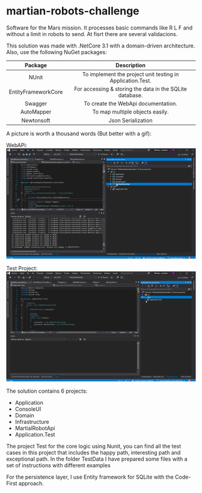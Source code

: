 # martian-robots-challenge
Software for the Mars mission. It processes basic commands like R L F and without a limit in robots to send. At fisrt there are several validacions.

This solution was made with .NetCore 3.1 with a domain-driven architecture.
Also, use the following NuGet packages:

| Package | Description |
| :---: | :---: | 
| NUnit | To implement the project unit testing in Application.Test. | 
| EntityFrameworkCore | For accessing & storing the data in the SQLite database. |
| Swagger | To create the WebApi documentation. | 
| AutoMapper | To map multiple objects easily. |
| Newtonsoft | Json Serialization |

A picture is worth a thousand words (But better with a gif):

WebAPi:
![Alt Text](api.gif)

Test Project:
![Alt Text](test.gif)

The solution contains 6 projects:
- Application
- ConsoleUI
- Domain
- Infrastructure
- MartialRobotApi
- Application.Test

The project Test for the core logic using Nunit, you can find all the test cases in this project that includes the happy path, interesting path and exceptional path. In the folder TestData I have prepared some files with a set of instructions with different examples 

For the persistence layer, I use Entity framework for SQLite with the Code-First approach.

